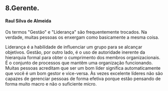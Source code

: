 ## 8.Gerente.
#### Raul Silva de Almeida

Os termos "Gestão" e "Liderança" são frequentemente trocados. Na verdade, muitas pessoas os enxergam como basicamente a mesma coisa.

Liderança é a habilidade de influenciar um grupo para se alcançar objetivos. 
Gestão, por outro lado, é o uso de autoridade inerente da hierarquia formal para obter o cumprimento dos membros organizacionais. 
É o conjunto de processos que mantêm uma organização funcionando.<br>
Muitas pessoas acreditam que ser um bom líder significa automaticamente que você é um bom gestor e vice-versa. Às vezes excelente líderes não são capazes de gerenciar pessoas de forma efetiva porque estão pensando de forma muito macro e não o suficiente micro.
